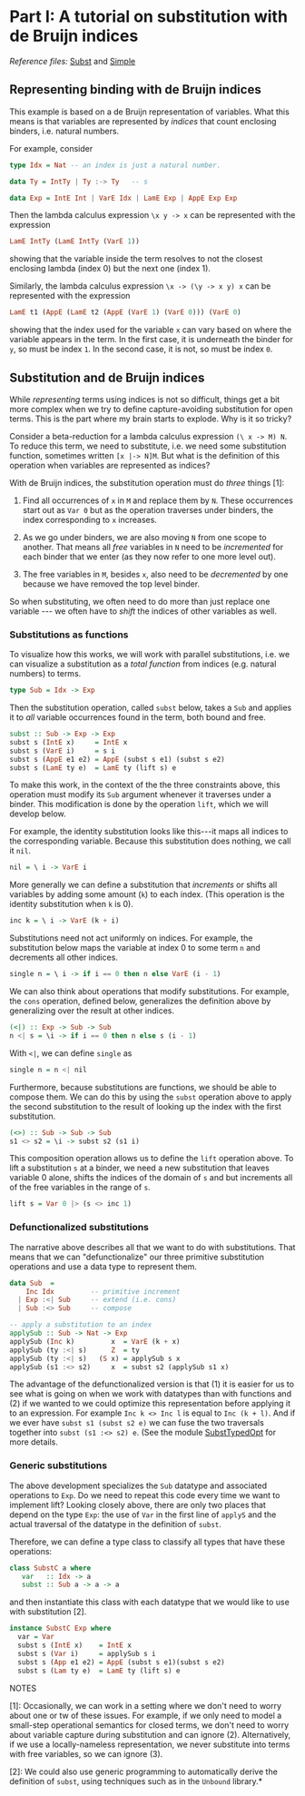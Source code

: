# Part I: A tutorial on substitution with de Bruijn indices

*Reference files:* [Subst](src/Subst.hs) and [Simple](src/Simple.hs)

## Representing binding with de Bruijn indices

This example is based on a de Bruijn representation of variables. What this means is that variables are represented by *indices* that count enclosing binders, i.e. natural numbers.

For example, consider

```haskell
type Idx = Nat -- an index is just a natural number.

data Ty = IntTy | Ty :-> Ty   -- s

data Exp = IntE Int | VarE Idx | LamE Exp | AppE Exp Exp
```

Then the lambda calculus expression `\x y -> x` can be represented with the expression

```haskell
LamE IntTy (LamE IntTy (VarE 1))
```

showing that the variable inside the term resolves to not the closest enclosing lambda (index 0) but the next one (index 1).

Similarly, the lambda calculus expression `\x -> (\y -> x y) x` can be represented with the expression

```haskell
LamE t1 (AppE (LamE t2 (AppE (VarE 1) (VarE 0))) (VarE 0)
```

showing that the index used for the variable `x` can vary based on where the variable appears in the term. In the first case, it is underneath the binder for `y`, so must be index `1`. In the second case, it is not, so must be index `0`.

## Substitution and de Bruijn indices

While *representing* terms using indices is not so difficult, things get a bit more complex when we try to define capture-avoiding substitution for open terms. This is the part where my brain starts to explode.  Why is it so tricky?

Consider a beta-reduction for a lambda calculus expression `(\ x -> M) N`. To reduce this term, we need to substitute, i.e. we need some substitution function, sometimes written `[x |-> N]M`. But what is the definition of this operation when variables are represented as indices?

With de Bruijn indices, the substitution operation must do *three* things [1]:

1. Find all occurrences of `x` in `M` and replace them by `N`. These occurrences start out as `Var 0` but as the operation traverses under binders, the index corresponding to `x` increases.

2. As we go under binders, we are also moving `N` from one scope to another. That means all *free* variables in `N` need to be *incremented* for each binder that we enter (as they now refer to one more level out).

3. The free variables in `M`, besides `x`, also need to be *decremented* by one because we have removed the top level binder.

So when substituting, we often need to do more than just replace one variable --- we often have to *shift* the indices of other variables as well.

### Substitutions as functions

To visualize how this works, we will work with parallel substitutions, i.e. we  can visualize a substitution as a *total function* from indices (e.g. natural numbers) to terms.

```haskell
type Sub = Idx -> Exp
```

Then the substitution operation, called `subst` below, takes a `Sub` and applies it to *all* variable occurrences found in the term, both bound and free.

```haskell
subst :: Sub -> Exp -> Exp
subst s (IntE x)     = IntE x
subst s (VarE i)     = s i
subst s (AppE e1 e2) = AppE (subst s e1) (subst s e2)
subst s (LamE ty e)  = LamE ty (lift s) e
```

To make this work, in the context of the the three constraints above, this operation must modify its `Sub` argument whenever it traverses under a binder. This modification is done by the operation `lift`, which we will develop below.  

For example, the identity substitution looks like this---it maps all indices to the corresponding variable. Because this substitution does nothing, we call it `nil`.

```haskell
nil = \ i -> VarE i
```

More generally we can define a substitution that *increments* or shifts all variables by adding some amount (`k`) to each index. (This operation is the identity substitution when `k` is 0).

```haskell
inc k = \ i -> VarE (k + i)
```

Substitutions need not act uniformly on indices. For example, the substitution below maps the variable at index 0 to some term `n` and decrements all other indices.

```haskell
single n = \ i -> if i == 0 then n else VarE (i - 1)
```

We can also think about operations that modify substitutions. For example, the `cons` operation, defined below, generalizes the definition above by generalizing over the result at other indices.
  
```haskell  
(<|) :: Exp -> Sub -> Sub 
n <| s = \i -> if i == 0 then n else s (i - 1)
```

With `<|`, we can define `single` as

```haskell
single n = n <| nil
```

Furthermore, because substitutions are functions, we should be able to compose them. We can do this by using the `subst` operation above to apply the second substitution to the result of looking up the index with the first substitution. 

```haskell
(<>) :: Sub -> Sub -> Sub
s1 <> s2 = \i -> subst s2 (s1 i)
```

This composition operation allows us to define the `lift` operation above. To lift a substitution `s` at a binder, we need a new substitution that leaves variable 0 alone, shifts the indices of the domain of `s` and but increments all of the free variables in the range of `s`.

```haskell
lift s = Var 0 |> (s <> inc 1)  
```

### Defunctionalized substitutions

The narrative above describes all that we want to do with substitutions. That means that we can "defunctionalize" our three primitive substitution operations and use a data type to represent them.

```haskell
data Sub  =
    Inc Idx         -- primitive increment
  | Exp :<| Sub     -- extend (i.e. cons)
  | Sub :<> Sub     -- compose

-- apply a substitution to an index
applySub :: Sub -> Nat -> Exp
applySub (Inc k)         x  = VarE (k + x)
applySub (ty :<| s)      Z  = ty
applySub (ty :<| s)   (S x) = applySub s x
applySub (s1 :<> s2)     x  = subst s2 (applySub s1 x)
```

The advantage of the defunctionalized version is that (1) it is easier for us to see what is going on when we work with datatypes than with functions and (2) if we wanted to we could optimize this representation before applying it to an expression. For example `Inc k <> Inc l` is equal to `Inc (k + l)`. And if we ever have `subst s1 (subst s2 e)` we can fuse the two traversals together into `subst (s1 :<> s2) e`. (See the module [SubstTypedOpt](src/SubstTypedOpt.hs) for more details.

### Generic substitutions

The above development specializes the `Sub` datatype and associated operations to `Exp`. Do we need to repeat this code every time we want to implement lift? Looking closely above, there are only two places that depend on the type `Exp`: the use of `Var` in the first line of `applyS` and the actual traversal of the datatype in the definition of `subst`.

Therefore, we can define a type class to classify all types that have these operations:

```haskell
class SubstC a where
   var   :: Idx -> a
   subst :: Sub a -> a -> a
```

and then instantiate this class with each datatype that we would like to use with substitution [2].

```haskell
instance SubstC Exp where
  var = Var
  subst s (IntE x)    = IntE x
  subst s (Var i)     = applySub s i
  subst s (App e1 e2) = AppE (subst s e1)(subst s e2)
  subst s (Lam ty e)  = LamE ty (lift s) e
```

NOTES

[1]: Occasionally, we can work in a setting where we don't need to worry about one or tw of these issues. For example, if we only need to model a small-step operational semantics for closed terms, we don't need to worry about variable capture during substitution and can ignore (2). Alternatively, if we use a locally-nameless representation, we never substitute into terms with free variables, so we can ignore (3).

[2]: We could also use generic programming to automatically derive the definition of `subst`, using techniques such as in the `Unbound` library.*
